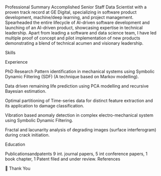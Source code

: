 Professional Summary
Accomplished Senior Staff Data Scientist with a proven track record at GE Digital, specializing in software product development, machine/deep learning, and project management. Spearheaded the entire lifecycle of AI-driven software development and launching of an AI-driven product, showcasing expertise in technical leadership. Apart from leading a software and data science team, I have led multiple proof of concept and pilot implementation of new products demonstrating a blend of technical acumen and visionary leadership.

Skills

Experience





 PhD Research
Pattern identification in mechanical systems using Symbolic Dynamic Filtering (SDF) (A technique based on Markov modelling).

Data driven remaining life prediction using PCA modelling and recursive Bayesian estimation.


Optimal partitioning of Time-series data for distinct feature extraction and its application to damage classification.

Vibration based anomaly detection in complex electro-mechanical system using Symbolic Dynamic Filtering.

Fractal and lacunarity analysis of degrading images (surface interferogram) during crack initiation.

 Education




Publicationsandpatents
9 int. journal papers, 5 int conference papers, 1 book chapter, 1 Patent filed and under review.
References

🙏 Thank You
